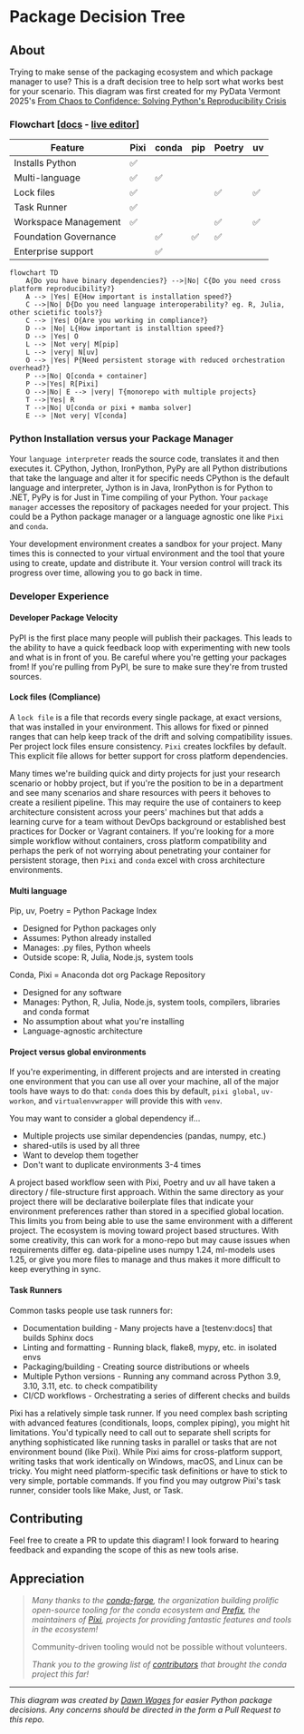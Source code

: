 # Package Decision Tree


## About

<!-- <Main description>   -->

Trying to make sense of the packaging ecosystem and which package manager to use? This is a draft decision tree to help sort what works best for your scenario. This diagram was first created for my PyData Vermont 2025's [From Chaos to Confidence: Solving Python's Reproducibility Crisis](https://www.canva.com/design/DAG1xAsJ_5o/ovV5oLAakRgt3daa_d-p4A/edit?utm_content=DAG1xAsJ_5o&utm_campaign=designshare&utm_medium=link2&utm_source=sharebutton)


<!-- Decision Tree -->

### Flowchart [<a href="[https://mermaid.js.org/syntax/flowchart.html">docs</a> - <a href="https://mermaid.live/edit#pako:eNpNkMtqwzAQRX9FzKqFJK7t1km8KDQP6KJQSLOLvZhIY1tgS0GWmgbb_165IaFaiXvOFTPqgGtBkEJR6zOv0Fj2scsU8-ft8I5G5Gw6fe339GN7tnrYaafE45WvRsLW3Ya4bKVWwzVe_xU-FfVsc9hR62rLwvw_2591z7Y3FuUwgYZMg1L4ObrRzMBW1FAGqb8KKtCLGWRq8Ko7CbS0FdJqA2mBdUsTQGf110VxSK1xdJM2EkuDzd2qNQrypQ7s5TQuXcrW-ie5VoUsx9yZ2seVtac2DYIRz0ppK3eccd0ErRTjD1XfyyRIomSBUUzJPMaXOBb8GC4XRfQcFmL-FEYIwzD8AggvcHE](https://mermaid.live/edit#pako:eNp1U9tuGzkM_RVCL9vFOkYmdnzDokUbB03TbJIW6QJt3Ad6hvZoq8tA0jidtfPvpebiuEHrB9sidcjDw6OtSG1GYiZWyj6kOboAd_OFAf683s4tVLaEHDcES2nQVZBRQSYjk0ryrx7h6Ojl7tru4M2Lz91FBG0dgZe6UPxDAcoCHmTIQUsjNSpIrS4wyKVUMlQgvS_J_9n2jBVh95n8Dt6-uCJ0BnBpy_Cr_vA3KGm-wcsW_KYGn3W0DVEGqbPeQ6EwrKzT4KhwNivTtvnBBBdxgj8i8YCVNGuwRlX8FUs50Jjm0lAPjGX6JiVnfDMUOs4ESkPpqN8SOTuY4l2tDMbCrG4sHHLJjJz9j0FNjdQqRbhmGXrcqeKbsoBgoeEaJLOo72VytSJHJnR8wBeUypVMMV5q0UteVilVAGlAlyrIuAcmHZARznckL2qS85_UUmjWJa6JoYGcLchhKxTQug8fe3BZKok9sCEnB563EGJ7JmtV6weo5bx8LmccgAndViHncSi1vvKBdK1ojvLZaluO8wMh39dCxgEfrPsWh2tIdJx9DHEEPGoCMhvprNEsVjfwZV3santhH4DNaV1AVlJGHJNUqtaZBaXsaZAAG3LVDv65L2Txtalz1SSbxPV9uWnjb2P8_Lfl8bB-g3gXETfb1yxTXEGcK0rFc8QnwkKz0ToutQa32-u4Jt6Ll6we1_fBuriw2h-O2C6ct-xJ8sE1LS0zzQn3XW_3nv9wz7bIEP56ssfXwzt1z4_3t_K7bOM3e-z5oQp3W20Nv_rCti-9s11rc9-2vjsoexiJBT-1ZKyDghsyKY16ieCt2ux5nT9fzL8Nqk2_r9M3fIhn0RNrJzMxC66kntDkNMaj2MbsQrBZNC3EjP9mtELmvBAL88iwAs0Xa3WHdLZc52K2QuX5VBYZBppLXDvU-6iL3nVntjRBzEaTJKmriNlWfBez5KQ_Gg1Hk_HJZHo6np6MBj1RidnR4HjYn46no8Hx6XgyGU-T08ee-L_unPST6XA4mA6TJBkNBoPHH9285aU)">live editor</a>]

| Feature | Pixi | conda | pip | Poetry | uv |
|---------|------|-------|-----|--------|----|
|Installs Python |✅| | | | |
|Multi-language|✅|✅| | | |
|Lock files|✅| | |✅|✅|
|Task Runner|✅ | | | | |
|Workspace Management |✅ | | |✅| ✅| 
|Foundation Governance| |✅|✅|✅| |
|Enterprise support| |✅| | | |

```mermaid
flowchart TD
    A{Do you have binary dependencies?} -->|No| C{Do you need cross platform reproducibility?}
    A --> |Yes| E{How important is installation speed?}
    C -->|No| D{Do you need language interoperability? eg. R, Julia, other scietific tools?}
    C --> |Yes| O{Are you working in compliance?}
    D --> |No| L{How important is installtion speed?}
    D --> |Yes| O
    L --> |Not very| M[pip]
    L --> |very| N[uv]
    O --> |Yes| P{Need persistent storage with reduced orchestration overhead?}
    P -->|No| Q[conda + container]
    P -->|Yes| R[Pixi]
    O -->|No| E --> |very| T{monorepo with multiple projects}
    T -->|Yes| R
    T -->|No| U[conda or pixi + mamba solver]
    E --> |Not very| V[conda]
```

### Python Installation versus your Package Manager
Your `language interpreter` reads the source code, translates it and then executes it. CPython, Jython, IronPython, PyPy are all Python distributions that take the language and alter it for specific needs CPython is the default language and interpreter, Jython is in Java, IronPython is for Python to .NET, PyPy is for Just in Time compiling of your Python. Your `package manager` accesses the repository of packages needed for your project. This could be a Python package manager or a language agnostic one like `Pixi` and `conda`.

Your development environment creates a sandbox for your project. Many times this is connected to your virtual environment and the tool that youre using to create, update and distribute it. Your version control will track its progress over time, allowing you to go back in time.

### Developer Experience

#### Developer Package Velocity

PyPI is the first place many people will publish their packages. This leads to the ability to have a quick feedback loop with experimenting with new tools and what is in front of you. Be careful where you're getting your packages from! If you're pulling from PyPI, be sure to make sure they're from trusted sources. 

#### Lock files (Compliance)
A `lock file` is a file that records every single package, at exact versions, that was installed in your environment. This allows for fixed or pinned ranges that can help keep track of the drift and solving compatibility issues. Per project lock files ensure consistency. `Pixi` creates lockfiles by default. This explicit file allows for better support for cross platform dependencies.

Many times we're building quick and dirty projects for just your research scenario or hobby project, but if you're the position to be in a department and see many scenarios and share resources with peers it behoves to create a resilient pipeline. This may require the use of containers to keep architecture consistent across your peers' machines but that adds a learning curve for a team without DevOps background or established best practices for Docker or Vagrant containers. If you're looking for a more simple workflow without containers, cross platform compatibility and perhaps the perk of not worrying about penetrating your container for persistent storage, then `Pixi` and `conda` excel with cross architecture environments.

#### Multi language

Pip, uv, Poetry = Python Package Index
- Designed for Python packages only
- Assumes: Python already installed
- Manages: .py files, Python wheels
- Outside scope: R, Julia, Node.js, system tools

Conda, Pixi  = Anaconda dot org Package Repository
- Designed for any software
- Manages: Python, R, Julia, Node.js, system tools, compilers, libraries and conda format
- No assumption about what you're installing
- Language-agnostic architecture

#### Project versus global environments

 If you're experimenting, in different projects and are intersted in creating one environment that you can use all over your machine, all of the major tools have ways to do that: `conda` does this by default, `pixi global`, `uv-workon`, and `virtualenvwrapper` will provide this with `venv`. 

You may want to consider a global dependency if...
- Multiple projects use similar dependencies (pandas, numpy, etc.)
- shared-utils is used by all three
- Want to develop them together
- Don't want to duplicate environments 3-4 times

A project based workflow seen with Pixi, Poetry and uv all have taken a directory / file-structure first approach. Within the same directory as your project there will be declarative boilerplate files that indicate your environment preferences rather than stored in a specified global location. This limits you from being able to use the same environment with a different project. The ecosystem is moving toward project based structures. With some creativity, this can work for a mono-repo but may cause issues when requirements differ eg. data-pipeline uses numpy 1.24, ml-models uses 1.25, or give you more files to manage and thus makes it more difficult to keep everything in sync.

#### Task Runners

Common tasks people use task runners for:
- Documentation building - Many projects have a [testenv:docs] that builds Sphinx docs
- Linting and formatting - Running black, flake8, mypy, etc. in isolated envs
- Packaging/building - Creating source distributions or wheels
- Multiple Python versions - Running any command across Python 3.9, 3.10, 3.11, etc. to check compatibility
- CI/CD workflows - Orchestrating a series of different checks and builds

Pixi has a relatively simple task runner. If you need complex bash scripting with advanced features (conditionals, loops, complex piping), you might hit limitations. You'd typically need to call out to separate shell scripts for anything sophisticated like running tasks in parallel or tasks that are not environment bound (like Pixi). While Pixi aims for cross-platform support, writing tasks that work identically on Windows, macOS, and Linux can be tricky. You might need platform-specific task definitions or have to stick to very simple, portable commands. If you find you may outgrow Pixi's task runner, consider tools like Make, Just, or Task.

## Contributing

Feel free to create a PR to update this diagram! I look forward to hearing feedback and expanding the scope of this as new tools arise.

## Appreciation

> _Many thanks to the [conda-forge](https://conda-forge.org/), the organization building prolific open-source tooling for the conda ecosystem and [Prefix](https://prefix.dev/), the maintainers of [Pixi](https://pixi.sh/), projects for providing fantastic features and tools in the ecosystem!_
>
> Community-driven tooling would not be possible without volunteers.
>
> _Thank you to the growing list of [contributors](https://github.com/conda/conda/graphs/contributors) that brought the conda project this far!_

---

_This diagram was created by [Dawn Wages](https://dawnwages.info) for easier Python package decisions. Any concerns should be directed in the form a Pull Request to this repo._

